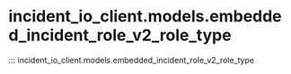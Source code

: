 # incident_io_client.models.embedded_incident_role_v2_role_type

::: incident_io_client.models.embedded_incident_role_v2_role_type
